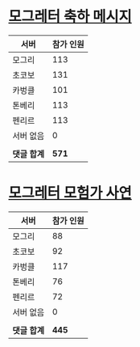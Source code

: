 # [모그레터 축하 메시지](./Event250701_v7_2_10th_moogleletter0.md)

|서버|참가 인원|
|-|-|
|모그리|113|
|초코보|131|
|카벙클|101|
|톤베리|113|
|펜리르|113|
|서버 없음|0|
|||
|**댓글 합계**|**571**|


# [모그레터 모험가 사연](./Event250701_v7_2_10th_moogleletter1.md)

|서버|참가 인원|
|-|-|
|모그리|88|
|초코보|92|
|카벙클|117|
|톤베리|76|
|펜리르|72|
|서버 없음|0|
|||
|**댓글 합계**|**445**|


